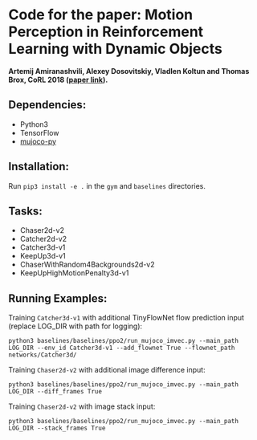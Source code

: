 # Code for the paper: Motion Perception in Reinforcement Learning with Dynamic Objects

**Artemij Amiranashvili, Alexey Dosovitskiy, Vladlen Koltun and Thomas Brox, CoRL 2018 ([paper link](https://lmb.informatik.uni-freiburg.de/projects/flowrl/)).**

## Dependencies:

- Python3
- TensorFlow
- [mujoco-py](https://github.com/openai/mujoco-py#obtaining-the-binaries-and-license-key)


## Installation:

Run `pip3 install -e .` in the `gym` and `baselines` directories.

## Tasks:

- Chaser2d-v2
- Catcher2d-v2
- Catcher3d-v1
- KeepUp3d-v1
- ChaserWithRandom4Backgrounds2d-v2
- KeepUpHighMotionPenalty3d-v1

## Running Examples:

Training `Catcher3d-v1` with additional TinyFlowNet flow prediction input (replace LOG_DIR with path for logging): 

    python3 baselines/baselines/ppo2/run_mujoco_imvec.py --main_path LOG_DIR --env_id Catcher3d-v1 --add_flownet True --flownet_path networks/Catcher3d/

Training `Chaser2d-v2` with additional image difference input:

    python3 baselines/baselines/ppo2/run_mujoco_imvec.py --main_path LOG_DIR --diff_frames True
    
Training `Chaser2d-v2` with image stack input:

    python3 baselines/baselines/ppo2/run_mujoco_imvec.py --main_path LOG_DIR --stack_frames True
